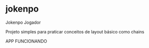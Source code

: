 # jokenpo
Jokenpo Jogador

Projeto simples para praticar conceitos de layout básico como chains

APP FUNCIONANDO
